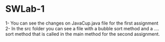 # SWLab-1
1- You can see the changes on JavaCup.java file for the first assignment
<br>
2- In the src folder you can see a file with a bubble sort method and a .... sort method that is called in the main method for the second assignment.
